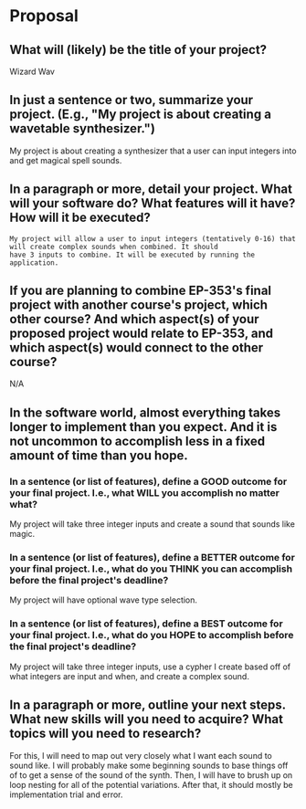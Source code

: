 # Proposal

## What will (likely) be the title of your project?

Wizard Wav

## In just a sentence or two, summarize your project. (E.g., "My project is about creating a wavetable synthesizer.")

My project is about creating a synthesizer that a user can input integers into and get magical spell sounds.

## In a paragraph or more, detail your project. What will your software do? What features will it have? How will it be executed?

    My project will allow a user to input integers (tentatively 0-16) that will create complex sounds when combined. It should
    have 3 inputs to combine. It will be executed by running the application.

## If you are planning to combine EP-353's final project with another course's project, which other course? And which aspect(s) of your proposed project would relate to EP-353, and which aspect(s) would connect to the other course?

N/A

## In the software world, almost everything takes longer to implement than you expect. And it is not uncommon to accomplish less in a fixed amount of time than you hope.

### In a sentence (or list of features), define a GOOD outcome for your final project. I.e., what WILL you accomplish no matter what?

My project will take three integer inputs and create a sound that sounds like magic.

### In a sentence (or list of features), define a BETTER outcome for your final project. I.e., what do you THINK you can accomplish before the final project's deadline?

My project will have optional wave type selection.

### In a sentence (or list of features), define a BEST outcome for your final project. I.e., what do you HOPE to accomplish before the final project's deadline?

My project will take three integer inputs, use a cypher I create based off of what integers are input and when, and create a complex sound.

## In a paragraph or more, outline your next steps. What new skills will you need to acquire? What topics will you need to research?

For this, I will need to map out very closely what I want each sound to sound like. I will probably make some beginning sounds to base things off of to get a sense of the sound of the synth. Then, I will have to brush up on loop nesting for all of the potential variations. After that, it should mostly be implementation trial and error.
